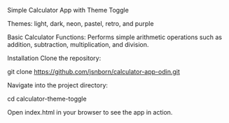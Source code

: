 Simple Calculator App with Theme Toggle

Themes: light, dark, neon, pastel, retro, and purple

Basic Calculator Functions: Performs simple arithmetic operations such as addition, subtraction, multiplication, and division.

Installation
Clone the repository:

git clone https://github.com/jsnborn/calculator-app-odin.git

Navigate into the project directory:

cd calculator-theme-toggle

Open index.html in your browser to see the app in action.


